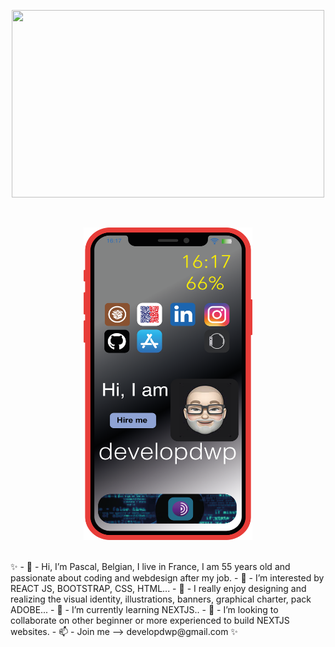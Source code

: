 <p align="center">
<img src="https://static.dribbble.com/users/730703/screenshots/6581243/avento.gif"width="500" height="300">
</p>
<br>
<p align="center">
<img src="https://github.com/developdwp/images/blob/main/iphoneGithub.png?raw=true"width="270" height="500">
</p>
<br>
✨ 
- 👋  - Hi, I’m Pascal, Belgian, I live in France, I am 55 years old and passionate about coding and webdesign after my job.
- 👀  - I’m interested by REACT JS, BOOTSTRAP, CSS, HTML...
- 🧡	- I really enjoy designing and realizing the visual identity, illustrations, banners, graphical charter, pack ADOBE...
- 🌱  - I’m currently learning NEXTJS..
- 💞️  - I’m looking to collaborate on other beginner or more experienced to build NEXTJS websites.
- 📫  - Join me --> developdwp@gmail.com
✨ 
<!--- --->
